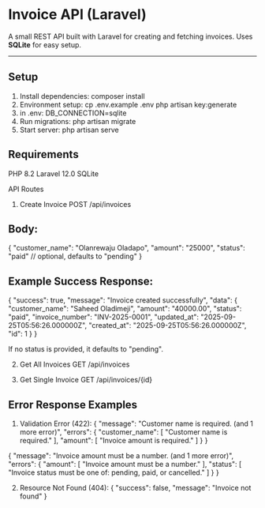 # Invoice API (Laravel)
A small REST API built with Laravel for creating and fetching invoices.
Uses **SQLite** for easy setup.

---

## Setup

1. Install dependencies:
        composer install
2. Environment setup:
        cp .env.example .env
        php artisan key:generate
3. in .env:
        DB_CONNECTION=sqlite
4. Run migrations:
        php artisan migrate
5. Start server:
        php artisan serve

## Requirements

PHP 8.2
Laravel 12.0
SQLite

API Routes
1. Create Invoice
POST /api/invoices

## Body:
{
    "customer_name": "Olanrewaju Oladapo",
    "amount": "25000",
    "status": "paid"    // optional, defaults to "pending"
}

## Example Success Response:
{
  "success": true,
  "message": "Invoice created successfully",
  "data": {
    "customer_name": "Saheed Oladimeji",
    "amount": "40000.00",
    "status": "paid",
    "invoice_number": "INV-2025-0001",
    "updated_at": "2025-09-25T05:56:26.000000Z",
    "created_at": "2025-09-25T05:56:26.000000Z",
    "id": 1
  }
}

If no status is provided, it defaults to "pending".

2. Get All Invoices
GET /api/invoices

3. Get Single Invoice
GET /api/invoices/{id}

## Error Response Examples
1. Validation Error (422):
{
  "message": "Customer name is required. (and 1 more error)",
  "errors": {
    "customer_name": [
      "Customer name is required."
    ],
    "amount": [
      "Invoice amount is required."
    ]
  }
}

{
  "message": "Invoice amount must be a number. (and 1 more error)",
  "errors": {
    "amount": [
      "Invoice amount must be a number."
    ],
    "status": [
      "Invoice status must be one of: pending, paid, or cancelled."
    ]
  }
}

2. Resource Not Found (404):
{
  "success": false,
  "message": "Invoice not found"
}